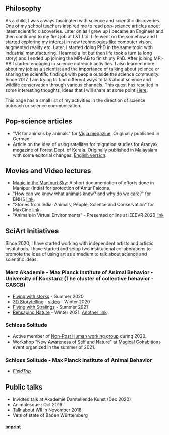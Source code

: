 ## Philosophy
As a child, I was always fascinated with science and scientific discoveries. One of my school teachers inspired me to read pop-science articles about latest scientific discoveries. Later on as I grew up I became an Engineer and then continued to my first job at L&T Ltd. Life went on the somehow and I started exploring my interest in new technologies like computer vision, augmented reality etc.
Later, I started doing PhD in the same topic with industrial manufacturing. I learned a lot but then life took a turn (a long story) and I ended up joining the MPI-AB to finish my PhD. After joining MPI-AB I started engaging in science outreach activities. I also learned more about my job as a scientist and the importance of talking about science or sharing the scientific findings with people outside the science community. 
Since 2017, I am trying to find different ways to talk about science and wildlife conservation through various channels. This quest has resulted in some interesting thoughts, ideas that I will share at some point [Here](/docs/about/underconstruction).     

This page has a small list of my activities in the direction of science outreach or science communication.

## Pop-science articles
- "VR for animals by animals" for [Vigia megazine](https://vigia.tech/zeitschriften/virtuelle-realitaeten/). Originally published in German. 
- Article on the idea of using satellites for migration studies for Aranyak megazine of Forest Dept. of Kerala. Originally published in Malayalam with some editorial changes. [English version](https://hemalnaik.medium.com/the-dawn-of-migration-science-823c7ecaa681). 

## Movies and Video lectures 
- [Magic in the Manipuri Sky](https://youtu.be/mxC8eEqUKZ0): A short documentation of efforts done in Manipur (India) for protection of Amur Falcons.  
- "How can we know what animals know? and why do we care?" for BNHS [link](https://youtu.be/x5nwoIhj_zI). 
- "Stories from India: Animals, People, Science and Conservation" for MaxCine [link](https://youtu.be/UCaZJvag1hc). 
- "Animals in Virtual Environments" - Presented online at IEEEVR 2020 [link](https://youtu.be/K127jF7HH2E)

## SciArt Initiatives
Since 2020, I have started working with independent artists and artistic institutions. 
I have started and setup two institutional collaborations to promote the idea of using art as a medium to talk about science and scientific ideas.  

### Merz Akademie - Max Planck Institute of Animal Behavior - University of Konstanz (The cluster of collective behavior - CASCB)
- [Flying with storks](https://www.merz-akademie.de/en/projekte/fly-like-a-stork/) - Summer 2020
- [3D Storytelling](https://www.merz-akademie.de/en/projekte/3d-data-storytelling/) - [video](https://youtu.be/5d8scvm0GN4) - Winter 2020
- [Flying with Stralings](https://www.merz-akademie.de/en/projekte/fly-like-a-starling/) - Summer 2021 
- [Rehsaping Nature](https://www.exc.uni-konstanz.de/collective-behaviour/engagement/outreach/reshaping-nature/) - Winter 2021. 
[Another link](https://www.merz-akademie.de/en/projekte/re-shaping-nature/)
### Schloss Solitude 
- Active member of [Non-Post Human working group](https://www.akademie-solitude.de/en/themencluster/ecosystem-of-knowledge/) during 2020.
- Workshop "New Awareness of Self and Nature" at [Magical Cohabitions](https://www.akademie-solitude.de/en/event/magical-cohabitations-live-online-event/) event organized in the summer of 2021. 

### Schloss Solitude - Max Planck Institute of Animal Behavior 
- [_FieldTrip_](https://www.akademie-solitude.de/de/news/cooperation-with-max-planck-institut/)

## Public talks 
- Invidted talk at Akademie Darstellende Kunst (Dec 2020) 
- Animalesque : Oct 2019 
- Talk about WII in November 2018 
- Vets of state of Baden Württemberg

#### [imprint](/docs/about/imprint)
